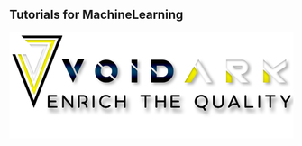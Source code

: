 ## Tutorials for MachineLearning
<img src="yellow.png"
     alt="Markdown Monster icon"
     style="float: left; margin-right: 10px;" />
